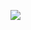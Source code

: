 ![](https://user-images.githubusercontent.com/66293052/145706098-7cd95a03-2211-474d-b5bb-913705da9c44.png)
